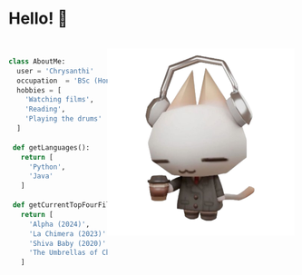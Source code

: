# Hello! 🌱

<br>
<img src="assets/image.png" width="330" align="right">

```python
class AboutMe:
  user = 'Chrysanthi'
  occupation  = 'BSc (Hons) Student'
  hobbies = [
    'Watching films',
    'Reading',
    'Playing the drums'
  ]

 def getLanguages():
   return [
     'Python',
     'Java'
   ]

 def getCurrentTopFourFilms():
   return [
     'Alpha (2024)',
     'La Chimera (2023)',
     'Shiva Baby (2020)',
     'The Umbrellas of Chesbourgh (1964)'
   ]
	
 ```

